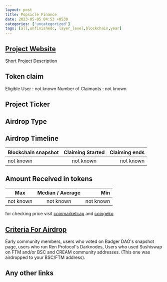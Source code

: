 ```yaml
---
layout: post
title: Popsicle Finance
date: 2023-05-05 04:53 +0530
categories: ['uncategorized']
tags: [all,unfinishedc, layer_level,blockchain,year] 
---
```





## [Project Website](https://popsicle.finance/)

 Short Project Description

## Token claim

Eligible User : not known
Number of Claimants : not known

## Project Ticker

## Airdrop Type

## Airdrop Timeline

| Blockchain snapshot     | Claiming Started           | Claiming ends    |
| ----------------------- |:--------------------------:| ----------------:|
|       not known         |        not known           |   not known      |

## Amount Received in tokens  

| Max        |    Median / Average  |       Min    |
| ---------- |:--------------------:| ------------:|
| not known  |     not known        |  not known   |

for checking price visit [coinmarketcap](https://coinmarketcap.com/currencies/) and [coingeko](https://www.coingecko.com/en/coins/)

## [Criteria For Airdrop](link)

Early community members, users who voted on Badger DAO's snapshot page, users who run Ren Protocol's Darknodes, Users who used Sushiswap on FTM and/or BSC and CREAM community addresses. (This one was airdropped to your BSC/FTM address).

## Any other links
